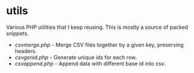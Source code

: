 # utils

Various PHP utilities that I keep reusing.
This is mostly a source of packed snippets.

- *csvmerge.php* - Merge CSV files together by a given key, preserving headers.
- *csvgenid.php* - Generate unique ids for each row.
- *csvappend.php* - Append data with different base id into csv.
